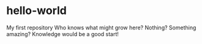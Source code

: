 # hello-world
My first repository
Who knows what might grow here?  Nothing?  Something amazing?  Knowledge would be a good start!
